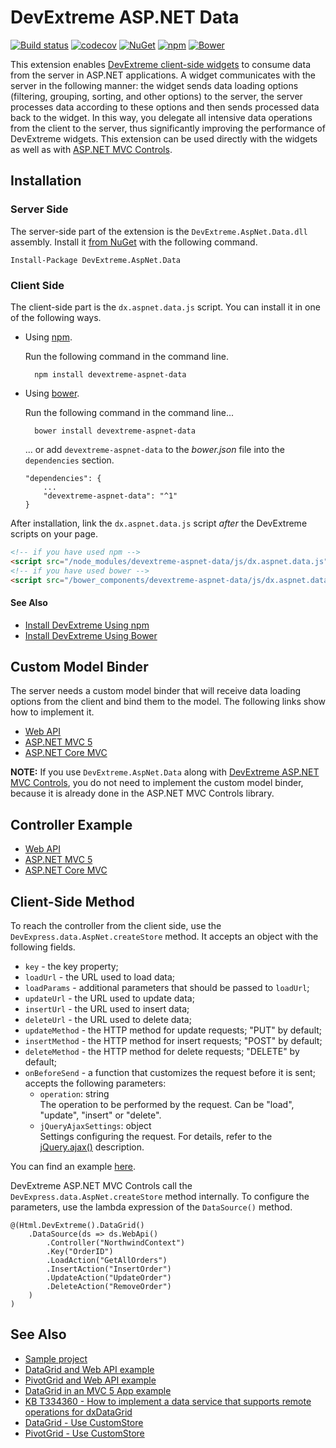 # DevExtreme ASP.NET Data

[![Build status](https://ci.appveyor.com/api/projects/status/6jyq7ocmvbuhvypo/branch/master?svg=true)](https://ci.appveyor.com/project/dxrobot/devextreme-aspnet-data/branch/master)
[![codecov](https://codecov.io/gh/DevExpress/DevExtreme.AspNet.Data/branch/master/graph/badge.svg)](https://codecov.io/gh/DevExpress/DevExtreme.AspNet.Data)
[![NuGet](https://img.shields.io/nuget/v/DevExtreme.AspNet.Data.svg?maxAge=43200)](https://www.nuget.org/packages/DevExtreme.AspNet.Data)
[![npm](https://img.shields.io/npm/v/devextreme-aspnet-data.svg?maxAge=43200)](https://www.npmjs.com/package/devextreme-aspnet-data)
[![Bower](https://img.shields.io/bower/v/devextreme-aspnet-data.svg?maxAge=43200)](https://libraries.io/bower/devextreme-aspnet-data)

This extension enables [DevExtreme client-side widgets](https://js.devexpress.com) to consume data from the server in ASP.NET applications. A widget communicates with the server in the following manner: the widget sends data loading options (filtering, grouping, sorting, and other options) to the server, the server processes data according to these options and then sends processed data back to the widget. In this way, you delegate all intensive data operations from the client to the server, thus significantly improving the performance of DevExtreme widgets. This extension can be used directly with the widgets as well as with [ASP.NET MVC Controls](https://js.devexpress.com/Documentation/Guide/ASP.NET_MVC_Controls/).

## Installation

### Server Side

The server-side part of the extension is the `DevExtreme.AspNet.Data.dll` assembly. Install it [from NuGet](http://www.nuget.org/packages/DevExtreme.AspNet.Data/) with the following command.

    Install-Package DevExtreme.AspNet.Data

### Client Side

The client-side part is the `dx.aspnet.data.js` script. You can install it in one of the following ways.

* Using [npm](https://www.npmjs.com/package/devextreme-aspnet-data). 

    Run the following command in the command line.

        npm install devextreme-aspnet-data

* Using [bower](https://libraries.io/bower/devextreme-aspnet-data).     

    Run the following command in the command line...

        bower install devextreme-aspnet-data

    ... or add `devextreme-aspnet-data` to the *bower.json* file into the `dependencies` section.

    ```
    "dependencies": {
        ...
        "devextreme-aspnet-data": "^1"
    }
    ```

After installation, link the `dx.aspnet.data.js` script *after* the DevExtreme scripts on your page.

```HTML
<!-- if you have used npm -->
<script src="/node_modules/devextreme-aspnet-data/js/dx.aspnet.data.js"></script>
<!-- if you have used bower -->
<script src="/bower_components/devextreme-aspnet-data/js/dx.aspnet.data.js"></script>
```

#### See Also
- [Install DevExtreme Using npm](https://js.devexpress.com/Documentation/Guide/Getting_Started/Installation/npm_Package/)
- [Install DevExtreme Using Bower](https://js.devexpress.com/Documentation/Guide/Getting_Started/Installation/Bower_Package/)

## Custom Model Binder

The server needs a custom model binder that will receive data loading options from the client and bind them to the model. The following links show how to implement it.

- [Web API](https://github.com/DevExpress/devextreme-examples/blob/17_1/datagrid-webapi/datagrid-webapi/DataSourceLoadOptions.cs)
- [ASP.NET MVC 5](https://github.com/DevExpress/devextreme-examples/blob/17_1/datagrid-mvc5/datagrid-mvc5/DataSourceLoadOptions.cs)
- [ASP.NET Core MVC](https://github.com/DevExpress/DevExtreme.AspNet.Data/blob/master/net/Sample/DataSourceLoadOptions.cs)

**NOTE:** If you use `DevExtreme.AspNet.Data` along with [DevExtreme ASP.NET MVC Controls](https://js.devexpress.com/Documentation/Guide/ASP.NET_MVC_Controls/), you do not need to implement the custom model binder, because it is already done in the ASP.NET MVC Controls library.

## Controller Example

- [Web API](https://github.com/DevExpress/devextreme-examples/blob/17_1/datagrid-webapi/datagrid-webapi/Controllers/OrdersController.cs)
- [ASP.NET MVC 5](https://github.com/DevExpress/devextreme-examples/blob/17_1/datagrid-mvc5/datagrid-mvc5/Controllers/OrdersController.cs)
- [ASP.NET Core MVC](https://github.com/DevExpress/DevExtreme.AspNet.Data/blob/master/net/Sample/Controllers/NorthwindController.cs)

## Client-Side Method

To reach the controller from the client side, use the `DevExpress.data.AspNet.createStore` method. It accepts an object with the following fields.

- `key` - the key property;       
- `loadUrl` - the URL used to load data;      
- `loadParams` - additional parameters that should be passed to `loadUrl`;       
- `updateUrl` - the URL used to update data;       
- `insertUrl` - the URL used to insert data;        
- `deleteUrl` - the URL used to delete data;     
- `updateMethod` - the HTTP method for update requests; "PUT" by default;
- `insertMethod` - the HTTP method for insert requests; "POST" by default;
- `deleteMethod` - the HTTP method for delete requests; "DELETE" by default;
- `onBeforeSend` - a function that customizes the request before it is sent; accepts the following parameters:
    - `operation`: string       
    The operation to be performed by the request. Can be "load", "update", "insert" or "delete".
    - `jQueryAjaxSettings`: object      
    Settings configuring the request. For details, refer to the [jQuery.ajax()](http://api.jquery.com/jquery.ajax/) description.

You can find an example [here](https://github.com/DevExpress/DevExtreme.AspNet.Data/blob/master/net/Sample/Views/Home/Index.cshtml).

DevExtreme ASP.NET MVC Controls call the `DevExpress.data.AspNet.createStore` method internally. To configure the parameters, use the lambda expression of the `DataSource()` method.

```Razor
@(Html.DevExtreme().DataGrid()
    .DataSource(ds => ds.WebApi()
        .Controller("NorthwindContext")
        .Key("OrderID")
        .LoadAction("GetAllOrders")
        .InsertAction("InsertOrder")
        .UpdateAction("UpdateOrder")
        .DeleteAction("RemoveOrder")
    )
)
```

## See Also

- [Sample project](https://github.com/DevExpress/DevExtreme.AspNet.Data/tree/master/net/Sample)
- [DataGrid and Web API example](https://github.com/DevExpress/devextreme-examples/tree/17_1/datagrid-webapi)
- [PivotGrid and Web API example](https://github.com/DevExpress/devextreme-examples/tree/17_1/pivotgrid-webapi)
- [DataGrid in an MVC 5 App example](https://github.com/DevExpress/devextreme-examples/tree/17_1/datagrid-mvc5)
- [KB T334360 - How to implement a data service that supports remote operations for dxDataGrid](https://www.devexpress.com/Support/Center/Example/Details/T334360)
- [DataGrid - Use CustomStore](https://js.devexpress.com/Documentation/Guide/Widgets/DataGrid/Use_CustomStore/)
- [PivotGrid - Use CustomStore](https://js.devexpress.com/Documentation/Guide/Widgets/PivotGrid/Use_CustomStore/)
